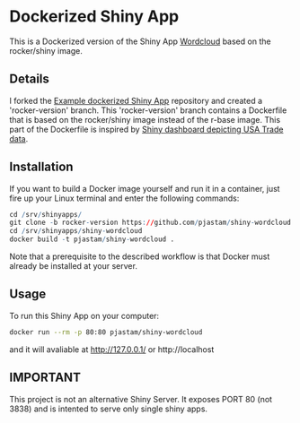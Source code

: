 Dockerized Shiny App
=======================

This is a Dockerized version of the Shiny App [Wordcloud](http://shiny.rstudio.com/gallery/word-cloud.html) based on the rocker/shiny image.

## Details
I forked the [Example dockerized Shiny App](https://github.com/flaviobarros/shiny-wordcloud) repository and created a 'rocker-version' branch. This 'rocker-version' branch contains a Dockerfile that is based on the rocker/shiny image instead of the r-base image. This part of the Dockerfile is inspired by [Shiny dashboard depicting USA Trade data](https://github.com/mtoto/markets_shiny).

## Installation

If you want to build a Docker image yourself and run it in a container, just fire up your Linux terminal and enter the following commands:

``` r
cd /srv/shinyapps/
git clone -b rocker-version https://github.com/pjastam/shiny-wordcloud.git
cd /srv/shinyapps/shiny-wordcloud
docker build -t pjastam/shiny-wordcloud .
```

Note that a prerequisite to the described workflow is that Docker must already be installed at your server.

## Usage

To run this Shiny App on your computer:

```sh
docker run --rm -p 80:80 pjastam/shiny-wordcloud
```

and it will avaliable at http://127.0.0.1/ or http://localhost

## IMPORTANT

This project is not an alternative Shiny Server. It exposes PORT 80 (not 3838) and is intented to serve only single shiny apps.